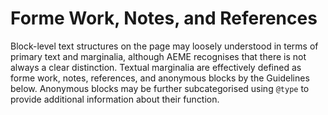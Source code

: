 # Forme Work, Notes, and References

Block-level text structures on the page may loosely understood in terms of primary text and marginalia, although AEME recognises that there is not always a clear distinction. Textual marginalia are effectively defined as forme work, notes, references, and anonymous blocks by the Guidelines below. Anonymous blocks may be further subcategorised using `@type` to provide additional information about their function.